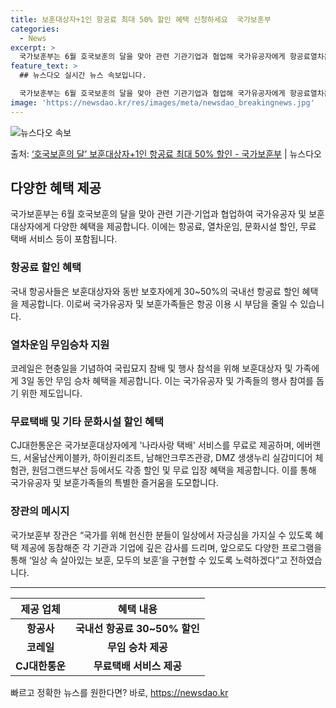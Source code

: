 ```yaml
---
title: 보훈대상자+1인 항공료 최대 50% 할인 혜택 신청하세요  국가보훈부
categories:
  - News
excerpt: >
  국가보훈부는 6월 호국보훈의 달을 맞아 관련 기관기업과 협업해 국가유공자에게 항공료열차운임문화시설 할인, 무…
feature_text: >
  ## 뉴스다오 실시간 뉴스 속보입니다.

  국가보훈부는 6월 호국보훈의 달을 맞아 관련 기관기업과 협업해 국가유공자에게 항공료열차운임문화시설 할인, 무…
image: 'https://newsdao.kr/res/images/meta/newsdao_breakingnews.jpg'
---
```


![뉴스다오 속보](https://newsdao.kr/res/images/meta/newsdao_breakingnews.jpg)

<p>출처: <a href="https://newsdao.kr/3946" rel="dofollow">‘호국보훈의 달’ 보훈대상자+1인 항공료 최대 50% 할인 - 국가보훈부</a> | 뉴스다오</p>

<h2 data-ke-size="size26">다양한 혜택 제공</h2>
<p data-ke-size="size16">국가보훈부는 6월 호국보훈의 달을 맞아 관련 기관·기업과 협업하여 국가유공자 및 보훈대상자에게 다양한 혜택을 제공합니다. 이에는 항공료, 열차운임, 문화시설 할인, 무료 택배 서비스 등이 포함됩니다.</p>

<h3>항공료 할인 혜택</h3>
<p data-ke-size="size16">국내 항공사들은 보훈대상자와 동반 보호자에게 30~50%의 국내선 항공료 할인 혜택을 제공합니다. 이로써 국가유공자 및 보훈가족들은 항공 이용 시 부담을 줄일 수 있습니다.</p>

<h3>열차운임 무임승차 지원</h3>
<p data-ke-size="size16">코레일은 현충일을 기념하여 국립묘지 참배 및 행사 참석을 위해 보훈대상자 및 가족에게 3일 동안 무임 승차 혜택을 제공합니다. 이는 국가유공자 및 가족들의 행사 참여를 돕기 위한 제도입니다.</p>

<h3>무료택배 및 기타 문화시설 할인 혜택</h3>
<p data-ke-size="size16">CJ대한통운은 국가보훈대상자에게 '나라사랑 택배' 서비스를 무료로 제공하며, 에버랜드, 서울남산케이블카, 하이원리조트, 남해안크루즈관광, DMZ 생생누리 실감미디어 체험관, 원덤그랜드부산 등에서도 각종 할인 및 무료 입장 혜택을 제공합니다. 이를 통해 국가유공자 및 보훈가족들의 특별한 즐거움을 도모합니다.</p>

<h3>장관의 메시지</h3>
<p data-ke-size="size16">국가보훈부 장관은 “국가를 위해 헌신한 분들이 일상에서 자긍심을 가지실 수 있도록 혜택 제공에 동참해준 각 기관과 기업에 깊은 감사를 드리며, 앞으로도 다양한 프로그램을 통해 ‘일상 속 살아있는 보훈, 모두의 보훈’을 구현할 수 있도록 노력하겠다”고 전하였습니다.</p>

<hr>

<table>
	<thead>
		<tr>
			<th style="text-align: center;">제공 업체</th>
			<th style="text-align: center;">혜택 내용</th>
		</tr>
	</thead>
	<tbody>
		<tr>
			<td style="text-align: center;"><b>항공사</b></td>
			<td style="text-align: center;"><b>국내선 항공료 30~50% 할인</b></td>
		</tr>
		<tr>
			<td style="text-align: center;"><b>코레일</b></td>
			<td style="text-align: center;"><b>무임 승차 제공</b></td>
		</tr>
		<tr>
			<td style="text-align: center;"><b>CJ대한통운</b></td>
			<td style="text-align: center;"><b>무료택배 서비스 제공</b></td>
		</tr>
	</tbody>
</table>
 

빠르고 정확한 뉴스를 원한다면? 바로, <a href="https://newsdao.kr" rel="dofollow">https://newsdao.kr</a>


